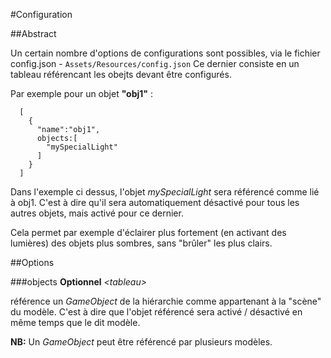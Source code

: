 #Configuration

##Abstract

Un certain nombre d'options de configurations sont possibles, via le fichier config.json - ```Assets/Resources/config.json```
Ce dernier consiste en un tableau référencant les obejts devant être configurés.

Par exemple pour un objet **"obj1"** :
```
  [
    {
      "name":"obj1",
      objects:[
        "mySpecialLight"
      ]
    }
  ]
```
Dans l'exemple ci dessus, l'objet *mySpecialLight* sera référencé comme lié à obj1. C'est à dire qu'il sera automatiquement désactivé pour tous les autres objets, mais activé pour ce dernier.



Cela permet par exemple d'éclairer plus fortement (en activant des lumières) des objets plus sombres, sans "brûler" les plus clairs.

##Options

###objects
**Optionnel** _\<tableau>_

référence un *GameObject* de la hiérarchie comme appartenant à la "scène" du modèle. C'est à dire que l'objet référencé sera activé / désactivé en même temps que le dit modèle.

**NB:** Un *GameObject* peut être référencé par plusieurs modèles.
